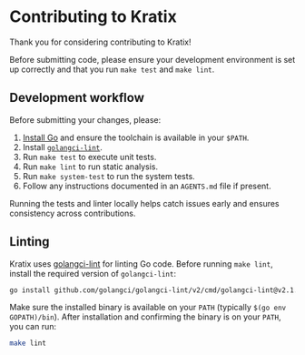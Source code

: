 # Contributing to Kratix

Thank you for considering contributing to Kratix! 

Before submitting code, please ensure your development environment is set up correctly and that you run `make test` and `make lint`.

## Development workflow

Before submitting your changes, please:

1. [Install Go](https://go.dev/doc/install) and ensure the toolchain is available in your `$PATH`.
2. Install [`golangci-lint`](https://golangci-lint.run/usage/install/).
3. Run `make test` to execute unit tests.
4. Run `make lint` to run static analysis.
5. Run `make system-test` to run the system tests.
6. Follow any instructions documented in an `AGENTS.md` file if present.

Running the tests and linter locally helps catch issues early and ensures consistency across contributions.

## Linting

Kratix uses [golangci-lint](https://github.com/golangci/golangci-lint) for linting Go code. Before running `make lint`, install the required version of `golangci-lint`:

```bash
go install github.com/golangci/golangci-lint/v2/cmd/golangci-lint@v2.1.6
```

Make sure the installed binary is available on your `PATH` (typically `$(go env GOPATH)/bin`). After installation and confirming the binary is on your `PATH`, you can run:

```bash
make lint
```




